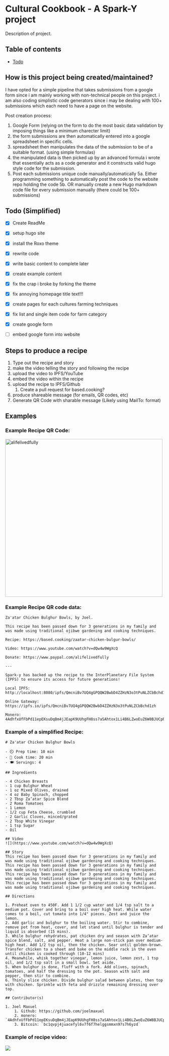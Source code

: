 # Cultural Cookbook - A Spark-Y project
Description of project.

## Table of contents
- [Todo](#Todo)

## How is this project being created/maintained?
I have opted for a simple pipeline that takes submissions from a google form since i am mainly working with non-technical people on this project. i am also coding simplistic code generators since i may be dealing with 100+ submissions which each need to have a page on the website.

Post creation process:
1. Google Form (relying on the form to do the most basic data validation by imposing things like a minimum charecter limit)
2. the form submissions are then automatically entered into a google spreadsheet in specific cells.
3. spreadsheet then manipulates the data of the submission to be of a suitable format. (using simple formulas)
4. the manipulated data is then picked up by an advanced formula i wrote that essentially acts as a code generator and it constructs valid hugo style code for the submission.
5. Post each submissions unique code manually/automatically 
	5a. Either programming something to automatically post the code to the website repo holding the code
	5b. OR manually create a new Hugo markdown code file for every submission manually (there could be 100+ submissions)

## Todo (Simplified)
- [x] Create ReadMe
- [x] setup hugo site
- [x] install the Roxo theme
- [x] rewrite code
- [x] write basic content to complete later
- [x] create example content
- [x] fix the crap i broke by forking the theme
- [x] fix annoying homepage title text!!!
- [x] create pages for each cultures farming techniques
- [x] fix list and single item code for farm category
- [x] create google form
- [ ] embed google form into website


## Steps to produce a recipe
1. Type out the recipe and story
2. make the video telling the story and following the recipe
3. upload the video to IPFS/YouTube
4. embed the video within the recipe
5. upload the recipe to IPFS/Github
	1. Create a pull request for based.cooking?
6. produce shareable message (for emails, QR codes, etc)
7. Generate QR Code with sharable message (Likely using MailTo: format)

## Examples

### Example Recipe QR Code:
<img align="center" src="Docs/QR-Example.png" alt="alifelivedfully" height="500" width="500" />

### Example Recipe QR code data:
```
Za'atar Chicken Bulghur Bowls, by Joel.

This recipe has been passed down for 3 generations in my family and was made using traditional ojibwe gardening and cooking techniques.

Recipe: https://based.cooking/zaatar-chicken-bulgur-bowls/

Video: https://www.youtube.com/watch?v=dQw4w9WgXcQ

Donate: https://www.paypal.com/alifelivedfully

---

Spark-y has backed up the recipe to the InterPlanetary File System (IPFS) to ensure its access for future generations!

Local IPFS: 
http://localhost:8080/ipfs/QmcniBv7UQ4gGPQQW2BwbD4ZZHzN3o3tPuNLZCbBchd1zh

Online Gateway: 
https://ipfs.io/ipfs/QmcniBv7UQ4gGPQQW2BwbD4ZZHzN3o3tPuNLZCbBchd1zh

Monero:
4AdhfxUfFbPd11epEKsuDqBm4jJEapK9UUhgFH8ss7aSAhtox1Li4B6LZwoEuZ6W8BJUCpRynUXFCWcDUzKUd7Cr99kk4tM
```

### Example of a simplified Recipe: 
```
# Za'atar Chicken Bulghur Bowls

- ⏲️ Prep time: 10 min
- 🍳 Cook time: 20 min
- 🍽️ Servings: 4

## Ingredients

- 4 Chicken Breasts
- 1 cup Bulghur Wheat
- 1 oz Mixed Olives, drained
- 4 oz Baby Spinach, chopped
- 2 Tbsp Za’atar Spice Blend
- 2 Roma Tomatoes
- 1 Lemon
- 1/2 cup Feta Cheese, crumbled
- 2 Garlic Cloves, minced/grated
- 2 Tbsp White Vinegar
- 1 tsp Sugar
- Oil

## Video
![](https://www.youtube.com/watch?v=dQw4w9WgXcQ)

## Story
This recipe has been passed down for 3 generations in my family and was made using traditional ojibwe gardening and cooking techniques. This recipe has been passed down for 3 generations in my family and was made using traditional ojibwe gardening and cooking techniques. This recipe has been passed down for 3 generations in my family and was made using traditional ojibwe gardening and cooking techniques. This recipe has been passed down for 3 generations in my family and was made using traditional ojibwe gardening and cooking techniques.

## Directions

1. Preheat oven to 450F. Add 1 1/2 cup water and 1/4 tsp salt to a medium pot. Cover and bring to a boil over high heat. While water comes to a boil, cut tomato into 1/4" pieces. Zest and juice the lemon.
2. Add garlic and bulghur to the boiling water. Stir to combine, remove pot from heat, cover, and let stand until bulghur is tender and liquid is absorbed (15 mins).
3. While bulghur rehydrates, pat chicken dry and season with Za’atar spice blend, salt, and pepper. Heat a large non-stick pan over medium-high heat. Add 1/2 tsp oil, then the chicken. Sear until golden-brown. Transfer chicken to a sheet and bake on the middle rack in the oven until chicken is cooked through (10-12 mins)
4. Meanwhile, whisk together vinegar, lemon juice, lemon zest, 1 tsp oil, and 1/2 tsp salt in a small bowl. Set aside.
5. When bulghur is done, fluff with a fork. Add olives, spinach, tomatoes, and half the dressing to the pot. Season with salt and pepper, then stir to combine.
6. Thinly slice chicken. Divide bulghur salad between plates, then top with chicken. Sprinkle with feta and drizzle remaining dressing over top.

## Contributor(s)

1. Joel Maxuel
	1. Github: https://github.com/joelmaxuel
	2. monero: `4AdhfxUfFbPd11epEKsuDqBm4jJEapK9UUhgFH8ss7aSAhtox1Li4B6LZwoEuZ6W8BJUCpRynUXFCWcDUzKUd7Cr99kk4tM`
	3. Bitcoin: `bc1qvpj4juacefyl6v7f6f7helggsmmxn97s7h6yzd`
```

### Example of recipe video:
![](https://www.youtube.com/watch?v=dQw4w9WgXcQ)
